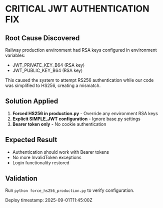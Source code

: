 # CRITICAL JWT AUTHENTICATION FIX

## Root Cause Discovered
Railway production environment had RSA keys configured in environment variables:
- JWT_PRIVATE_KEY_B64 (RSA key)
- JWT_PUBLIC_KEY_B64 (RSA key)

This caused the system to attempt RS256 authentication while our code was simplified to HS256, creating a mismatch.

## Solution Applied
1. **Forced HS256 in production.py** - Override any environment RSA keys
2. **Explicit SIMPLE_JWT configuration** - Ignore base.py settings 
3. **Bearer token only** - No cookie authentication

## Expected Result
- Authentication should work with Bearer tokens
- No more InvalidToken exceptions
- Login functionality restored

## Validation
Run `python force_hs256_production.py` to verify configuration.

Deploy timestamp: 2025-09-01T11:45:00Z